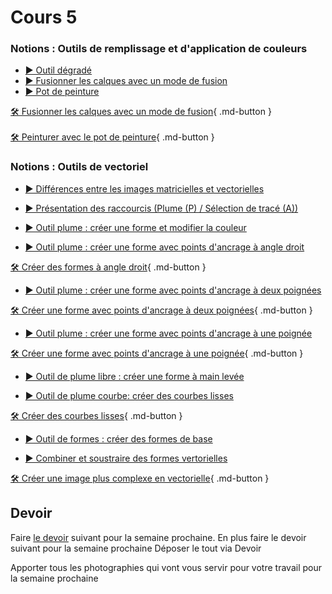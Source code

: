 # Cours 5

### Notions : Outils de remplissage et d'application de couleurs
* [▶️ Outil dégradé](https://cmontmorency365-my.sharepoint.com/:v:/g/personal/flpilote_cmontmorency_qc_ca/ETI21UOhr3lHrulnzpmdzOABFfTSXIJEb3ccDoYg4R7QwA?nav=eyJyZWZlcnJhbEluZm8iOnsicmVmZXJyYWxBcHAiOiJPbmVEcml2ZUZvckJ1c2luZXNzIiwicmVmZXJyYWxBcHBQbGF0Zm9ybSI6IldlYiIsInJlZmVycmFsTW9kZSI6InZpZXciLCJyZWZlcnJhbFZpZXciOiJNeUZpbGVzTGlua0NvcHkifX0&e=QDc8CR)   <br>  
*  [▶️ Fusionner les calques avec un mode de fusion](https://cmontmorency365-my.sharepoint.com/:v:/r/personal/flpilote_cmontmorency_qc_ca/Documents/01_cours/01_college/cours_illustration/cours_04_06_photoshop/12_outils_degrade_blending_pot_peinture/03_fusionner_avec_mode_fusion.mov?csf=1&web=1&nav=eyJyZWZlcnJhbEluZm8iOnsicmVmZXJyYWxBcHAiOiJPbmVEcml2ZUZvckJ1c2luZXNzIiwicmVmZXJyYWxBcHBQbGF0Zm9ybSI6IldlYiIsInJlZmVycmFsTW9kZSI6InZpZXciLCJyZWZlcnJhbFZpZXciOiJNeUZpbGVzTGlua0NvcHkifX0&e=imMdG7)   <br>
*  [▶️ Pot de peinture](https://cmontmorency365-my.sharepoint.com/:v:/r/personal/flpilote_cmontmorency_qc_ca/Documents/01_cours/01_college/cours_illustration/cours_04_06_photoshop/12_outils_degrade_blending_pot_peinture/04_pot_peinture.mov?csf=1&web=1&nav=eyJyZWZlcnJhbEluZm8iOnsicmVmZXJyYWxBcHAiOiJPbmVEcml2ZUZvckJ1c2luZXNzIiwicmVmZXJyYWxBcHBQbGF0Zm9ybSI6IldlYiIsInJlZmVycmFsTW9kZSI6InZpZXciLCJyZWZlcnJhbFZpZXciOiJNeUZpbGVzTGlua0NvcHkifX0&e=h0STlX)   <br>   

  [🛠️ Fusionner les calques avec un mode de fusion](./exercices_photoshop/12_Mode_de_fusion.md){ .md-button }  <br>  
  [🛠️ Peinturer avec le pot de peinture](./exercices_photoshop/12_Peinturer_avec_le_pot_de_peinture.md){ .md-button }  <br> 


### Notions : Outils de vectoriel
* [▶️ Différences entre les images matricielles et vectorielles](https://cmontmorency365-my.sharepoint.com/:v:/g/personal/flpilote_cmontmorency_qc_ca/EYqtrIluJABDvwv_L1ysV18Bkba0IWUN2zhP10JSMoG8Ag?nav=eyJyZWZlcnJhbEluZm8iOnsicmVmZXJyYWxBcHAiOiJPbmVEcml2ZUZvckJ1c2luZXNzIiwicmVmZXJyYWxBcHBQbGF0Zm9ybSI6IldlYiIsInJlZmVycmFsTW9kZSI6InZpZXciLCJyZWZlcnJhbFZpZXciOiJNeUZpbGVzTGlua0NvcHkifX0&e=woEVoj)   <br>  

* [▶️ Présentation des raccourcis (Plume (P) / Sélection de tracé (A))](https://cmontmorency365-my.sharepoint.com/:v:/g/personal/flpilote_cmontmorency_qc_ca/ETZGGcIDLWhHrYJ-T2Lkg3wBDZCCGv22Bw2XF2xQwFb2Gg?nav=eyJyZWZlcnJhbEluZm8iOnsicmVmZXJyYWxBcHAiOiJPbmVEcml2ZUZvckJ1c2luZXNzIiwicmVmZXJyYWxBcHBQbGF0Zm9ybSI6IldlYiIsInJlZmVycmFsTW9kZSI6InZpZXciLCJyZWZlcnJhbFZpZXciOiJNeUZpbGVzTGlua0NvcHkifX0&e=sbzlsg)   <br>

*  [▶️ Outil plume : créer une forme et modifier la couleur](https://cmontmorency365-my.sharepoint.com/:v:/g/personal/flpilote_cmontmorency_qc_ca/EQO7FUrlWbVHj3aYJYq2BB4BK6jLA9eVawnLQKkfeqL-vA?nav=eyJyZWZlcnJhbEluZm8iOnsicmVmZXJyYWxBcHAiOiJPbmVEcml2ZUZvckJ1c2luZXNzIiwicmVmZXJyYWxBcHBQbGF0Zm9ybSI6IldlYiIsInJlZmVycmFsTW9kZSI6InZpZXciLCJyZWZlcnJhbFZpZXciOiJNeUZpbGVzTGlua0NvcHkifX0&e=UDwcVv)   <br>

*  [▶️ Outil plume : créer une forme avec points d'ancrage à angle droit](https://cmontmorency365-my.sharepoint.com/:v:/r/personal/flpilote_cmontmorency_qc_ca/Documents/01_cours/01_college/cours_illustration/cours_04_06_photoshop/14_outils_vecteurs/videos_explicatifs/05_ligne_droites.mov?csf=1&web=1&nav=eyJyZWZlcnJhbEluZm8iOnsicmVmZXJyYWxBcHAiOiJPbmVEcml2ZUZvckJ1c2luZXNzIiwicmVmZXJyYWxBcHBQbGF0Zm9ybSI6IldlYiIsInJlZmVycmFsTW9kZSI6InZpZXciLCJyZWZlcnJhbFZpZXciOiJNeUZpbGVzTGlua0NvcHkifX0&e=0bRyma)   <br>

  [🛠️ Créer des formes à angle droit](./exercices_photoshop/14_vecteur_angle_droit.md){ .md-button }  <br>  

*  [▶️ Outil plume : créer une forme avec points d'ancrage à deux poignées](https://cmontmorency365-my.sharepoint.com/:v:/g/personal/flpilote_cmontmorency_qc_ca/EQUSfqgn9V5Gjzza6OfKu3oBVX6E3eoq9bgtoF3lzNuusA?nav=eyJyZWZlcnJhbEluZm8iOnsicmVmZXJyYWxBcHAiOiJPbmVEcml2ZUZvckJ1c2luZXNzIiwicmVmZXJyYWxBcHBQbGF0Zm9ybSI6IldlYiIsInJlZmVycmFsTW9kZSI6InZpZXciLCJyZWZlcnJhbFZpZXciOiJNeUZpbGVzTGlua0NvcHkifX0&e=UM5Ust)

  [🛠️ Créer une forme avec points d'ancrage à deux poignées](./exercices_photoshop/14_vecteur_deux_poignees.md){ .md-button }  <br>  

*  [▶️ Outil plume : créer une forme avec points d'ancrage à une poignée](https://cmontmorency365-my.sharepoint.com/:v:/g/personal/flpilote_cmontmorency_qc_ca/Eb65s1th8U9FoGBpmu9yTToB_45yfkIM7UVjm99n67PRDg?nav=eyJyZWZlcnJhbEluZm8iOnsicmVmZXJyYWxBcHAiOiJPbmVEcml2ZUZvckJ1c2luZXNzIiwicmVmZXJyYWxBcHBQbGF0Zm9ybSI6IldlYiIsInJlZmVycmFsTW9kZSI6InZpZXciLCJyZWZlcnJhbFZpZXciOiJNeUZpbGVzTGlua0NvcHkifX0&e=9YvnBA)

  [🛠️ Créer une forme avec points d'ancrage à une poignée](./exercices_photoshop/14_vecteur_une_poignee.md){ .md-button }  <br>  

*  [▶️ Outil de plume libre : créer une forme à main levée](https://cmontmorency365-my.sharepoint.com/:v:/g/personal/flpilote_cmontmorency_qc_ca/EbBC0cDYpOBGmPmA3qaxqrIBFGD0bkkLnJ1zvzlHQFr3Rw?nav=eyJyZWZlcnJhbEluZm8iOnsicmVmZXJyYWxBcHAiOiJPbmVEcml2ZUZvckJ1c2luZXNzIiwicmVmZXJyYWxBcHBQbGF0Zm9ybSI6IldlYiIsInJlZmVycmFsTW9kZSI6InZpZXciLCJyZWZlcnJhbFZpZXciOiJNeUZpbGVzTGlua0NvcHkifX0&e=7LQZ68)

*  [▶️ Outil de plume courbe: créer des courbes lisses](https://cmontmorency365-my.sharepoint.com/:v:/g/personal/flpilote_cmontmorency_qc_ca/EdkhBVH5d7tIpCDFSbal0gIB3b_N0qd_TmzJWNZ0DS0o7Q?nav=eyJyZWZlcnJhbEluZm8iOnsicmVmZXJyYWxBcHAiOiJPbmVEcml2ZUZvckJ1c2luZXNzIiwicmVmZXJyYWxBcHBQbGF0Zm9ybSI6IldlYiIsInJlZmVycmFsTW9kZSI6InZpZXciLCJyZWZlcnJhbFZpZXciOiJNeUZpbGVzTGlua0NvcHkifX0&e=mZI4lj)

  [🛠️ Créer des courbes lisses](./exercices_photoshop/14_vecteur_courbe.md){ .md-button }  <br>  

*  [▶️ Outil de formes : créer des formes de base](https://cmontmorency365-my.sharepoint.com/:v:/g/personal/flpilote_cmontmorency_qc_ca/EYJNUp8MqYlMs16Z_V7YpSUB8ZVSWRoF-xP_D1Z2hW5MWA?nav=eyJyZWZlcnJhbEluZm8iOnsicmVmZXJyYWxBcHAiOiJPbmVEcml2ZUZvckJ1c2luZXNzIiwicmVmZXJyYWxBcHBQbGF0Zm9ybSI6IldlYiIsInJlZmVycmFsTW9kZSI6InZpZXciLCJyZWZlcnJhbFZpZXciOiJNeUZpbGVzTGlua0NvcHkifX0&e=BbWWWG)


*  [▶️ Combiner et soustraire des formes vertorielles](https://cmontmorency365-my.sharepoint.com/:v:/g/personal/flpilote_cmontmorency_qc_ca/EdeqgT2QzypEgK_g4y4zG5ABUiaBufO1IYy8zgEnXOpJ5w?nav=eyJyZWZlcnJhbEluZm8iOnsicmVmZXJyYWxBcHAiOiJPbmVEcml2ZUZvckJ1c2luZXNzIiwicmVmZXJyYWxBcHBQbGF0Zm9ybSI6IldlYiIsInJlZmVycmFsTW9kZSI6InZpZXciLCJyZWZlcnJhbFZpZXciOiJNeUZpbGVzTGlua0NvcHkifX0&e=JXJ3K7
)

  [🛠️ Créer une image plus complexe en vectorielle](./exercices_photoshop/14_vecteur_avance.md){ .md-button }  <br>  


  
## Devoir

Faire [le devoir](https://cmontmorency365-my.sharepoint.com/:f:/g/personal/flpilote_cmontmorency_qc_ca/EpBd30QhFTRKrWmB-e0B5mcBPh_rgm1QTi5Zi0Hu83qAnw?e=mx4hx5) suivant pour la semaine prochaine. 
En plus faire le devoir suivant pour la semaine prochaine
Déposer le tout via Devoir

Apporter tous les photographies qui vont vous servir pour votre travail pour la semaine prochaine


